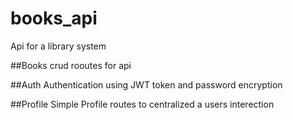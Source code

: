 # books_api
Api for a library system

##Books
crud rooutes for api

##Auth
Authentication using JWT token and password encryption

##Profile
Simple Profile routes to centralized a users interection

